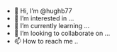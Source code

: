 - 👋 Hi, I’m @hughb77
- 👀 I’m interested in ...
- 🌱 I’m currently learning ...
- 💞️ I’m looking to collaborate on ...
- 📫 How to reach me ..
